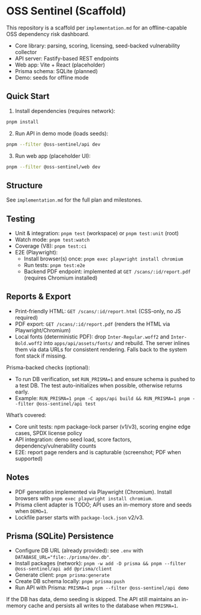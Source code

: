 # OSS Sentinel (Scaffold)

This repository is a scaffold per `implementation.md` for an offline-capable OSS dependency risk dashboard.

- Core library: parsing, scoring, licensing, seed-backed vulnerability collector
- API server: Fastify-based REST endpoints
- Web app: Vite + React (placeholder)
- Prisma schema: SQLite (planned)
- Demo: seeds for offline mode

## Quick Start

1) Install dependencies (requires network):

```bash
pnpm install
```

2) Run API in demo mode (loads seeds):

```bash
pnpm --filter @oss-sentinel/api dev
```

3) Run web app (placeholder UI):

```bash
pnpm --filter @oss-sentinel/web dev
```

## Structure
See `implementation.md` for the full plan and milestones.

## Testing
- Unit & integration: `pnpm test` (workspace) or `pnpm test:unit` (root)
- Watch mode: `pnpm test:watch`
- Coverage (V8): `pnpm test:ci`
- E2E (Playwright):
  - Install browser(s) once: `pnpm exec playwright install chromium`
  - Run tests: `pnpm test:e2e`
  - Backend PDF endpoint: implemented at `GET /scans/:id/report.pdf` (requires Chromium installed)

## Reports & Export
- Print-friendly HTML: `GET /scans/:id/report.html` (CSS-only, no JS required)
- PDF export: `GET /scans/:id/report.pdf` (renders the HTML via Playwright/Chromium)
- Local fonts (deterministic PDF): drop `Inter-Regular.woff2` and `Inter-Bold.woff2` into `apps/api/assets/fonts/` and rebuild. The server inlines them via data URLs for consistent rendering. Falls back to the system font stack if missing.

Prisma-backed checks (optional):
- To run DB verification, set `RUN_PRISMA=1` and ensure schema is pushed to a test DB. The test auto-initializes when possible, otherwise returns early.
- Example: `RUN_PRISMA=1 pnpm -C apps/api build && RUN_PRISMA=1 pnpm --filter @oss-sentinel/api test`

What’s covered:
- Core unit tests: npm package-lock parser (v1/v3), scoring engine edge cases, SPDX license policy
- API integration: demo seed load, score factors, dependency/vulnerability counts
- E2E: report page renders and is capturable (screenshot; PDF when supported)

## Notes
- PDF generation implemented via Playwright (Chromium). Install browsers with `pnpm exec playwright install chromium`.
- Prisma client adapter is TODO; API uses an in-memory store and seeds when `DEMO=1`.
- Lockfile parser starts with `package-lock.json` v2/v3.

## Prisma (SQLite) Persistence
- Configure DB URL (already provided): see `.env` with `DATABASE_URL="file:./prisma/dev.db"`.
- Install packages (network): `pnpm -w add -D prisma && pnpm --filter @oss-sentinel/api add @prisma/client`
- Generate client: `pnpm prisma:generate`
- Create DB schema locally: `pnpm prisma:push`
- Run API with Prisma: `PRISMA=1 pnpm --filter @oss-sentinel/api demo`

If the DB has data, demo seeding is skipped. The API still maintains an in-memory cache and persists all writes to the database when `PRISMA=1`.

